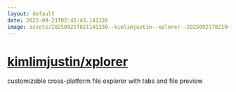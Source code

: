 ```yaml
---
layout: default
date: 2025-09-21T02:45:43.141326
image: assets/20250921T021141330--kimlimjustin--xplorer--20250921T021940539--cropped.png
---
```


# [kimlimjustin/xplorer](https://github.com/kimlimjustin/xplorer)

customizable cross-platform file explorer with tabs and file preview
